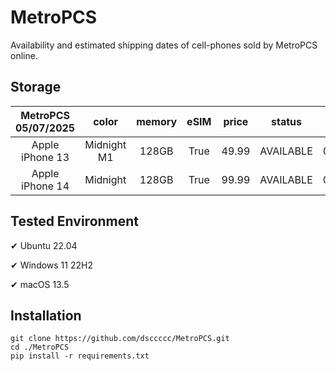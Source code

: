 # MetroPCS
Availability and estimated shipping dates of cell-phones sold by MetroPCS online.
## Storage
|MetroPCS 05/07/2025|color|memory|eSIM|price|status|shipping from|shipping to|
|:--:|:--:|:--:|:--:|:--:|:--:|:--:|:--:|
|Apple iPhone 13|Midnight M1|128GB|True|49.99|AVAILABLE|05/06/2025|05/09/2025|
|Apple iPhone 14|Midnight|128GB|True|99.99|AVAILABLE|05/06/2025|05/09/2025|

## Tested Environment
✔ Ubuntu 22.04

✔ Windows 11 22H2

✔ macOS 13.5
## Installation
```
git clone https://github.com/dsccccc/MetroPCS.git
cd ./MetroPCS
pip install -r requirements.txt
```

